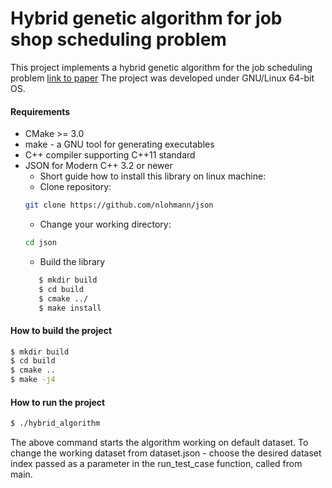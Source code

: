 # Hybrid genetic algorithm for job shop scheduling problem

This project implements a hybrid genetic algorithm for the job scheduling problem
[link to paper](https://github.com/kwh44/hybrid_genetic_algorithm_JSP/blob/master/A_hybrid_genetic_algorithm_for_the_job_shop_scheduling_problem.pdf)
The project was developed under GNU/Linux 64-bit OS.

#### Requirements
- CMake >= 3.0</li>
- make - a GNU tool for generating executables</li>
- C++ compiler supporting C++11 standard</li>
- JSON for Modern C++  3.2 or newer
    - Short guide how to install this library on linux machine:
    - Clone repository:
    ```bash
    git clone https://github.com/nlohmann/json
    ```
    - Change your working directory:
    ```bash
    cd json
    ```
    - Build the library
    ```bash 
       $ mkdir build
       $ cd build
       $ cmake ../
       $ make install
     ```
#### How to build the project
```bash
$ mkdir build
$ cd build
$ cmake ..
$ make -j4
```
#### How to run the project
```bash
$ ./hybrid_algorithm 
``` 
The above command starts the algorithm working on default dataset. To change the working dataset from dataset.json - choose the desired dataset index passed as a parameter in the run_test_case function, called from main.
